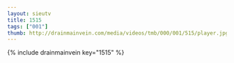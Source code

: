 ```yaml
--- 
layout: sieutv
title: 1515
tags: ["001"]
thumb: http://drainmainvein.com/media/videos/tmb/000/001/515/player.jpg
---
```

{% include drainmainvein key="1515" %} 
